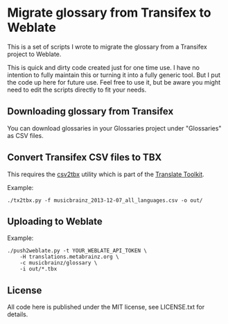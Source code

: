 # Migrate glossary from Transifex to Weblate

This is a set of scripts I wrote to migrate the glossary from a Transifex
project to Weblate.

This is quick and dirty code created just for one time use. I have no
intention to fully maintain this or turning it into a fully generic tool.
But I put the code up here for future use. Feel free to use it, but be
aware you might need to edit the scripts directly to fit your needs.


## Downloading glossary from Transifex

You can download glossaries in your Glossaries project under "Glossaries" as
CSV files.


## Convert Transifex CSV files to TBX

This requires the [csv2tbx](http://docs.translatehouse.org/projects/translate-toolkit/en/latest/commands/csv2tbx.html)
utility which is part of the [Translate Toolkit](docs.translatehouse.org/projects/translate-toolkit/en/latest/index.html).

Example:

```
./tx2tbx.py -f musicbrainz_2013-12-07_all_languages.csv -o out/
```


## Uploading to Weblate

Example:

```
./push2weblate.py -t YOUR_WEBLATE_API_TOKEN \
    -H translations.metabrainz.org \
    -c musicbrainz/glossary \
    -i out/*.tbx
```


## License

All code here is published under the MIT license, see LICENSE.txt for details.
